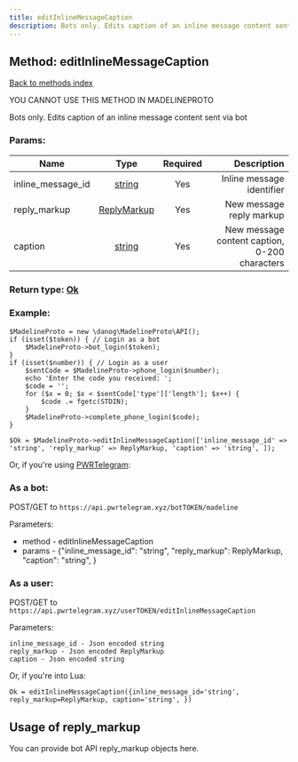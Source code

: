 ```yaml
---
title: editInlineMessageCaption
description: Bots only. Edits caption of an inline message content sent via bot
---
```

## Method: editInlineMessageCaption  
[Back to methods index](index.md)


YOU CANNOT USE THIS METHOD IN MADELINEPROTO


Bots only. Edits caption of an inline message content sent via bot

### Params:

| Name     |    Type       | Required | Description |
|----------|:-------------:|:--------:|------------:|
|inline\_message\_id|[string](../types/string.md) | Yes|Inline message identifier|
|reply\_markup|[ReplyMarkup](../types/ReplyMarkup.md) | Yes|New message reply markup|
|caption|[string](../types/string.md) | Yes|New message content caption, 0-200 characters|


### Return type: [Ok](../types/Ok.md)

### Example:


```
$MadelineProto = new \danog\MadelineProto\API();
if (isset($token)) { // Login as a bot
    $MadelineProto->bot_login($token);
}
if (isset($number)) { // Login as a user
    $sentCode = $MadelineProto->phone_login($number);
    echo 'Enter the code you received: ';
    $code = '';
    for ($x = 0; $x < $sentCode['type']['length']; $x++) {
        $code .= fgetc(STDIN);
    }
    $MadelineProto->complete_phone_login($code);
}

$Ok = $MadelineProto->editInlineMessageCaption(['inline_message_id' => 'string', 'reply_markup' => ReplyMarkup, 'caption' => 'string', ]);
```

Or, if you're using [PWRTelegram](https://pwrtelegram.xyz):

### As a bot:

POST/GET to `https://api.pwrtelegram.xyz/botTOKEN/madeline`

Parameters:

* method - editInlineMessageCaption
* params - {"inline_message_id": "string", "reply_markup": ReplyMarkup, "caption": "string", }



### As a user:

POST/GET to `https://api.pwrtelegram.xyz/userTOKEN/editInlineMessageCaption`

Parameters:

```
inline_message_id - Json encoded string
reply_markup - Json encoded ReplyMarkup
caption - Json encoded string

```

Or, if you're into Lua:

```
Ok = editInlineMessageCaption({inline_message_id='string', reply_markup=ReplyMarkup, caption='string', })
```


## Usage of reply_markup

You can provide bot API reply_markup objects here.  


